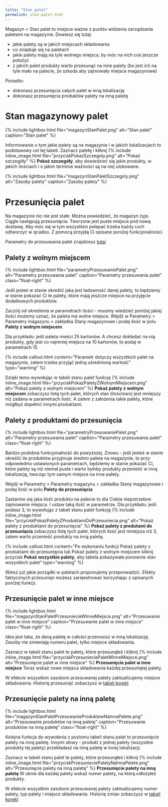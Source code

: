 ```yaml
---
title: "Stan palet"
permalink: stan-palet.html
---
```


Magazyn > Stan palet to miejsce ważne z punktu widzenia zarządzania paletami na magazynie. Dowiesz się tutaj:
- jakie palety są w jakich miejscach składowania
- co znajduje się na paletach
- jakie palety mają na tyle wolnego miejsca, by móc na nich coś jeszcze położyć
- z jakich palet produkty warto przesunąć na inne palety (bo jest ich na tyle mało na palecie, że szkoda aby zajmowały miejsce magazynowe)

Ponadto:
- dokonasz przesunięcia całych palet w inną lokalizację
- dokonasz przesunięcia produktów palety na inną paletę

# Stan magazynowy palet

{% include lightbox.html file="magazynStanPalet.png" alt="Stan palet" caption="Stan palet" %}

Informowanie o tym jakie palety są na magazynie i w jakich lokalizacjach to podstawowy cel tej tabeli. Zaznacz paletę i kliknij {% include inline_image.html file="przyciskPokazSzczegoly.png" alt="Pokaż szczegóły" %} **Pokaż szczegóły**, aby dowiedzieć się jakie produkty, w jakich ilościach i o jakim terminie ważności są na niej ulokowane.

{% include lightbox.html file="magazynStanPaletSzczegoly.png" alt="Zasoby palety" caption="Zasoby palety" %}

# Przesunięcia palet

Na magazynie nic nie jest stałe. Można powiedzieć, że magazyn żyje. Ciągle następują przesunięcia. Tworzone jest puste miejsce pod nową dostawę. Aby móc się w tym wszystkim połapać trzeba każdy ruch odtworzyć w qcadoo. Z pomocą przyjdą Ci opisane poniżej funkcjonalności.

Parametry do przesuwania palet znajdziesz [tutaj](/parametry-magazyn#parametry-stanu-magazynowego)

## Palety z wolnym miejscem

{% include lightbox.html file="parametryPrzesuwaniePalet.png" alt="Parametry przesuwania palet" caption="Parametry przesuwania palet" class="float-right" %}

Jeśli jesteś w stanie określić jaka jest ładowność danej palety, to będziemy w stanie pokazać Ci te palety, które mają jeszcze miejsce na przyjęcie dodatkowych produktów.

Zacznij od określenia w parametrach ilości - musimy wiedzieć poniżej jakiej ilości możemy uznać, że paleta ma wolne miejsce. 
Wejdź w  Parametry > Parametry magazynu > zakładka Stany magazynowe i podaj ilość w polu **Palety z wolnym miejscem**.

Dla przykładu: jeśli paleta mieści 25 kartonów. A chcesz dokładać na nią produkty, gdy jest co najmniej miejsca na 10 kartonów, to podaj w parametrach 15. 

{% include callout.html content="Parametr dotyczy wszystkich palet na magazynie, zatem trzeba przyjąć jedną uśrednioną wartość" type="warning" %}

Dzięki temu wywołując w tabeli stanu palet funkcję {% include inline_image.html file="przyciskPokazPaletyZWolnymMiejscem.png" alt="Pokaż palety z wolnym miejscem" %} **Pokaż palety z wolnym miejscem** zobaczysz listę tych palet, których stan (ilościowo) jest mniejszy niż zadana w parametrach ilość. A zatem z założenia takie palety, które mógłbyś dopełnić innymi produktami.


## Palety z produktami do przesunięcia

{% include lightbox.html file="parametryPrzesuwaniePalet.png" alt="Parametry przesuwania palet" caption="Parametry przesuwania palet" class="float-right" %}

Bardzo podobna funkcjonalność do powyższej. Znowu - jeśli jesteś w stanie określić ile produktów przyjmuje średnio paleta na magazynie, to przy odpowiednio ustawionych parametrach, będziemy w stanie pokazać Ci, które palety są niż niemal puste i warto byłoby produkty przenieść w inną lokalizację, tworząc tym samym miejsce na inne palety.

Wejdź w  Parametry > Parametry magazynu > zakładka Stany magazynowe i podaj ilość w polu **Palety do przesunięcia**

Zastanów się jaka ilość produktu na palecie to dla Ciebie niepotrzebne zajmowanie miejsca. I ustaw taką ilość w parametrze. Dla przykładu: jeśli podasz 3, to wywołując z tabeli stanu palet funkcję {% include inline_image.html file="przyciskPokazPaletyZProduktamiDoPrzesuniecia.png" alt="Pokaż palety z produktami do przesunięcia" %} **Pokaż palety z produtami do przesunięcia** zobaczysz listę tych palet, których ilość jest mniejsza niż 3, zatem warto przenieść produkty na inną paletę.

{% include callout.html content="Po wykonaniu funkcji Pokaż palety z produktami do przesunięcia lub Pokaż palety z wolnym miejscem kliknij przycisk **Pokaż wszystkie palety**, aby tabela pokazywała ponownie stan wszystkich palet" type="warning" %}

Wiesz już jakie porządki w paletach proponujemy przeprowadzić. Efekty faktycznych przesunięć możesz zarejestrować korzystając z opisanych poniżej funkcji.

## Przesunięcie palet w inne miejsce

{% include lightbox.html file="magazynStanPaletPrzesuniecieWInneMiejsce.png" alt="Przesuwanie palet w inne miejsce" caption="Przesuwanie palet w inne miejsce" class="float-right" %}

Idea jest taka, że daną paletę w całości przenosisz w inną lokalizację. Zasoby nie zmieniają numeru palet, tylko miejsce składowania.

Zaznacz w tabeli stanu palet te palety, które przesunąłeś i kliknij {% include inline_image.html file="przyciskPrzesunieciePaletWInneMiejsce.png" alt="Przesunięcie palet w inne miejsce" %} **Przesunięcie palet w inne miejsce**
Teraz wskaż nowe miejsca składowania każdej przesuniętej palety.

W efekcie wszystkim zasobom przesuwanej palety zaktualizujemy miejsce składowania. Historię przesunięć zobaczysz w [tabeli korekt](/korekty)

## Przesunięcie palety na inną paletę

{% include lightbox.html file="magazynStanPaletPrzesuwanieProduktowNaInnaPalete.png" alt="Przesuwanie produktów na inną paletę" caption="Przesuwanie produktów na inną paletę" class="float-right" %}

Kolejna funkcja do wywołania z poziomu tabeli stanu palet to przesunięcie palety na inną paletę. Innymi słowy - produkt z jednej palety (wszystkie produkty tej palety) przekładasz na inną paletę w innej lokalizacji. 

Zaznacz w tabeli stanu palet te palety, które przesunąłeś i kliknij {% include inline_image.html file="przyciskPrzesunieciePaletyNaInnaPalete.png" alt="Przesunięcie palety na inną paletę" %} **Przesunięcie palety na inną paletę**
W oknie dla każdej palety wskaź numer palety, na którą odłożyłeś produkty. 

W efekcie wszystkim zasobom przesuwanej palety zaktualizujemy numer palety, typ palety i miejsce składowania. Historię zmian zobaczysz w [tabeli korekt](/korekty)